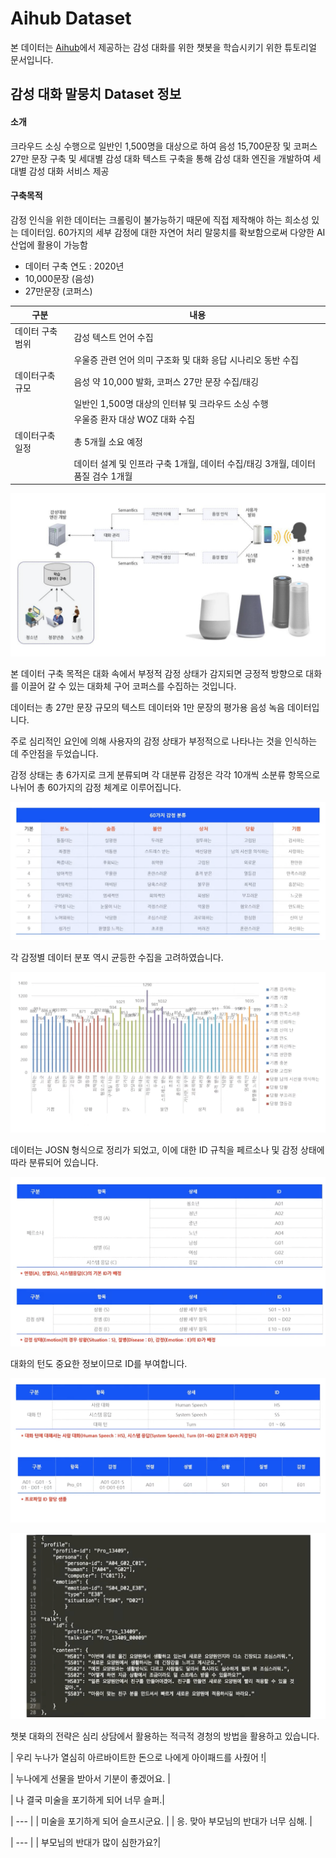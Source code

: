 # Aihub Dataset


본 데이터는 [Aihub](https://aihub.or.kr/aihubdata/data/view.do?currMenu=115&topMenu=100&aihubDataSe=realm&dataSetSn=86)에서 제공하는 감성 대화를 위한 챗봇을 학습시키기 위한 튜토리얼 문서입니다.

## 감성 대화 말뭉치 Dataset 정보


#### 소개

크라우드 소싱 수행으로 일반인 1,500명을 대상으로 하여 음성 15,700문장 및 코퍼스 27만 문장 구축 및 세대별 감성 대화 텍스트 구축을 통해 감성 대화 엔진을 개발하여 세대별 감성 대화 서비스 제공

#### 구축목적

감정 인식을 위한 데이터는 크롤링이 불가능하기 때문에 직접 제작해야 하는 희소성 있는 데이터임. 60가지의 세부 감정에 대한 자연어 처리 말뭉치를 확보함으로써 다양한 AI 산업에 활용이 가능함

* 데이터 구축 연도 : 2020년
* 10,000문장 (음성)
* 27만문장 (코퍼스)


| 구분 | 내용 |
| ------ | --- |
|데이터 구축 범위  | 감성 텍스트 언어 수집|
               | 우울증 관련 언어 의미 구조화 및 대화 응답 시나리오 동반 수집|
|데이터구축 규모   | 음성 약 10,000 발화, 코퍼스 27만 문장 수집/태깅 |
               | 일반인 1,500명 대상의 인터뷰 및 크라우드 소싱 수행
               | 우울증 환자 대상 WOZ 대화 수집|
|데이터구축 일정   | 총 5개월 소요 예정 |
               |데이터 설계 및 인프라 구축 1개월, 데이터 수집/태깅 3개월, 데이터 품질 검수 1개월|

![picture](./img/picture.png)

본 데이터 구축 목적은 대화 속에서 부정적 감정 상태가 감지되면 긍정적 방향으로 대화를 이끌어 갈 수 있는 대화체 구어 코퍼스를 수집하는 것입니다.

데이터는 총 27만 문장 규모의 텍스트 데이터와 1만 문장의 평가용 음성 녹음 데이터입니다.

주로 심리적인 요인에 의해 사용자의 감정 상태가 부정적으로 나타나는 것을 인식하는 데 주안점을 두었습니다.

감정 상태는 총 6가지로 크게 분류되며 각 대분류 감정은 각각 10개씩 소분류 항목으로 나뉘어 총 60가지의 감정 체계로 이루어집니다.

![emotion](./img/emotion.png)

각 감정별 데이터 분포 역시 균등한 수집을 고려하였습니다.

![equal](./img/equal.png)

데이터는 JOSN 형식으로 정리가 되었고, 이에 대한 ID 규칙을 페르소나 및 감정 상태에 따라 분류되어 있습니다.

![text1](./img/text1.png)

대화의 턴도 중요한 정보이므로 ID를 부여합니다.

![text2](./img/text2.png)

![json](./img/json.png)

챗봇 대화의 전략은 심리 상담에서 활용하는 적극적 경청의 방법을 활용하고 있습니다.




| 우리 누나가 열심히 아르바이트한 돈으로 나에게 아이패드를 사줬어 !|

| 누나에게 선물을 받아서 기분이 좋겠어요. |


| 나 결국 미술을 포기하게 되어 너무 슬퍼.|

| --- |
| 미술을 포기하게 되어 슬프시군요. |
| 응. 맞아 부모님의 반대가 너무 심해. |

| --- |
| 부모님의 반대가 많이 심한가요?|